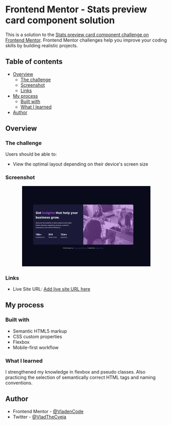 # Frontend Mentor - Stats preview card component solution

This is a solution to the [Stats preview card component challenge on Frontend Mentor](https://www.frontendmentor.io/challenges/stats-preview-card-component-8JqbgoU62). Frontend Mentor challenges help you improve your coding skills by building realistic projects.

## Table of contents

- [Overview](#overview)
  - [The challenge](#the-challenge)
  - [Screenshot](#screenshot)
  - [Links](#links)
- [My process](#my-process)
  - [Built with](#built-with)
  - [What I learned](#what-i-learned)
- [Author](#author)

## Overview

### The challenge

Users should be able to:

- View the optimal layout depending on their device's screen size

### Screenshot

<p align="center">
<img src="https://github.com/VladenCode/FM-Stats-preview-card/blob/main/stats-preview-card-component-main/screenshot.PNG" width="400" height="250" />
</p>

### Links

- Live Site URL: [Add live site URL here](https://wondrous-shortbread-065e2c.netlify.app/)

## My process

### Built with

- Semantic HTML5 markup
- CSS custom properties
- Flexbox
- Mobile-first workflow

### What I learned

I strengthened my knowledge in flexbox and pseudo classes. Also practicing the selection of semantically correct HTML tags and naming conventions.

## Author

- Frontend Mentor - [@VladenCode](https://www.frontendmentor.io/profile/VladenCode)
- Twitter - [@VladTheCveja](https://twitter.com/VladTheCveja)
